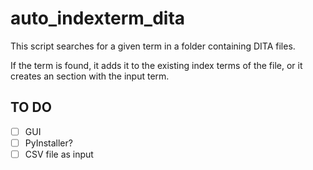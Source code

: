 # auto_indexterm_dita

This script searches for a given term in a folder containing DITA files.

If the term is found, it adds it to the existing index terms of the file, or it creates an <indexterm> section with the input term.

## TO DO
- [ ] GUI
- [ ] PyInstaller?
- [ ] CSV file as input
